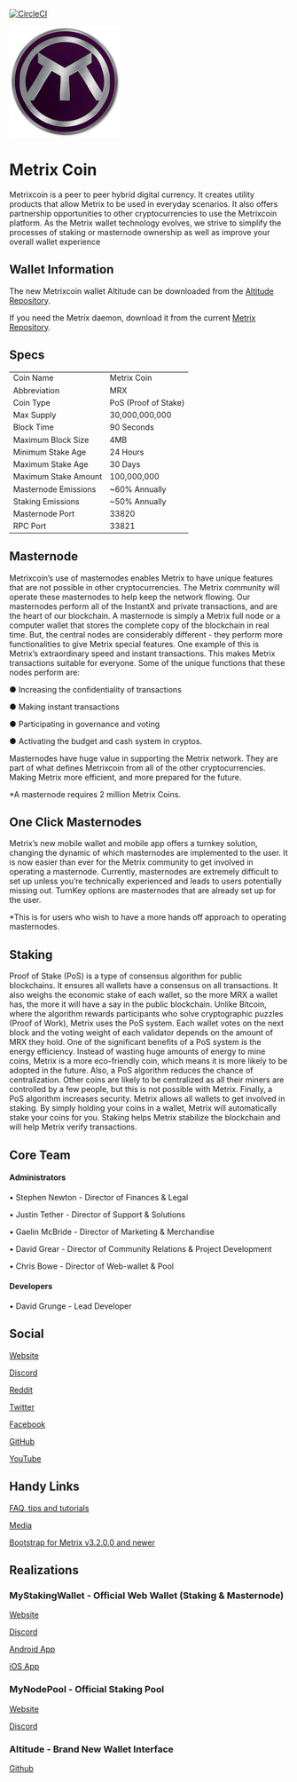 [![CircleCI](https://circleci.com/gh/TheLindaProjectInc/Metrix/tree/master.svg?style=svg)](https://circleci.com/gh/TheLindaProjectInc/Metrix/tree/master)

![Metrix](logo.png)

# Metrix Coin
Metrixcoin is a peer to peer hybrid digital currency. It creates utility products that allow Metrix to be used in everyday scenarios. It also offers partnership opportunities to other cryptocurrencies to use the Metrixcoin platform. As the Metrix wallet technology evolves, we strive to simplify the processes of staking or masternode ownership as well as improve your overall wallet experience

## Wallet Information
The new Metrixcoin wallet Altitude can be downloaded from the [Altitude Repository](https://github.com/TheLindaProjectInc/Altitude/releases/latest).

If you need the Metrix daemon, download it from the current [Metrix Repository](https://github.com/TheLindaProjectInc/Metrix/releases/latest).

## Specs
<table>
<tr><td>Coin Name</td><td>Metrix Coin</td></tr>
<tr><td>Abbreviation</td><td>MRX</td></tr>
<tr><td>Coin Type</td><td>PoS (Proof of Stake)</td></tr>
<tr><td>Max Supply</td><td>30,000,000,000</td></tr>
<tr><td>Block Time</td><td>90 Seconds</td></tr>
<tr><td>Maximum Block Size</td><td>4MB</td></tr>
<tr><td>Minimum Stake Age</td><td>24 Hours</td></tr>
<tr><td>Maximum Stake Age</td><td>30 Days</td></tr>
<tr><td>Maximum Stake Amount</td><td>100,000,000</td></tr>
<tr><td>Masternode Emissions</td><td>~60% Annually</td></tr>
<tr><td>Staking Emissions</td><td>~50% Annually</td></tr>
<tr><td>Masternode Port</td><td>33820</td></tr>
<tr><td>RPC Port</td><td>33821</td></tr>
</table>

## Masternode
Metrixcoin’s use of masternodes enables Metrix to have unique features that are not possible in other cryptocurrencies. The Metrix community will operate these masternodes to help keep the network flowing. Our masternodes perform all of the InstantX and private transactions, and are the heart of our blockchain. A masternode is simply a Metrix full node or a computer wallet that stores the complete copy of the blockchain in real time. But, the central nodes are considerably different - they perform more functionalities to give Metrix special features. One example of this is Metrix’s extraordinary speed and instant transactions. This makes Metrix transactions suitable for everyone. Some of the unique functions that these nodes perform are: 

● Increasing the confidentiality of transactions 

● Making instant transactions 

● Participating in governance and voting 

● Activating the budget and cash system in cryptos. 

Masternodes have huge value in supporting the Metrix network. They are part of what defines Metrixcoin from all of the other cryptocurrencies. Making Metrix more efficient, and more prepared for the future.

*A masternode requires 2 million Metrix Coins.

## One Click Masternodes
Metrix’s new mobile wallet and mobile app offers a turnkey solution, changing the dynamic of which masternodes are implemented to the user.  It is now easier than ever for the Metrix community to get involved in operating a masternode. Currently, masternodes are extremely difficult to set up unless you’re technically experienced and leads to users potentially missing out. TurnKey options are masternodes that are already set up for the user. 

*This is for users who wish to have a more hands off approach to operating masternodes.

## Staking
Proof of Stake (PoS) is a type of consensus algorithm for public blockchains. It ensures all wallets have a consensus on all transactions. It also weighs the economic stake of each wallet, so the more MRX a wallet has, the more it will have a say in the public blockchain. Unlike Bitcoin, where the algorithm rewards participants who solve cryptographic puzzles (Proof of Work), Metrix uses the PoS system. Each wallet votes on the next block and the voting weight of each validator depends on the amount of MRX they hold. One of the significant benefits of a PoS system is the energy efficiency. Instead of wasting huge amounts of energy to mine coins, Metrix is a more eco-friendly coin, which means it is more likely to be adopted in the future. Also, a PoS algorithm reduces the chance of centralization. Other coins are likely to be centralized as all their miners are controlled by a few people, but this is not possible with Metrix. Finally, a PoS algorithm increases security. Metrix allows all wallets to get involved in staking. By simply holding your coins in a wallet, Metrix will automatically stake your coins for you. Staking helps Metrix stabilize the blockchain and will help Metrix verify transactions.


## Core Team
#### Administrators

•	Stephen Newton - Director of Finances & Legal

•	Justin Tether - Director of Support & Solutions

•	Gaelin McBride - Director of Marketing & Merchandise

•	David Grear - Director of Community Relations & Project Development

•	Chris Bowe - Director of Web-wallet & Pool

#### Developers

•	David Grunge - Lead Developer 

## Social
[Website](https://www.lindacoin.com)

[Discord](https://discord.gg/SHNjQBv)

[Reddit](https://www.reddit.com/r/Lindacoin)

[Twitter](https://twitter.com/lindaproject)

[Facebook](https://www.facebook.com/lindacoincurrency)

[GitHub](https://github.com/TheLindaProjectInc)

[YouTube](https://www.youtube.com/channel/UCzfjb47BI9lx7Ih-K6VY-TA)


## Handy Links
[FAQ, tips and tutorials](https://github.com/TheLindaProjectInc/Documentation)

[Media](https://github.com/TheLindaProjectInc/Media)

[Bootstrap for Metrix v3.2.0.0 and newer](https://drive.google.com/open?id=1vJr59oEIKlPWUMo8Uzf87HOPKPETdOcj)

## Realizations

### MyStakingWallet - Official Web Wallet (Staking & Masternode)
[Website](https://www.mystakingwallet.com)

[Discord](https://discord.gg/j4MebEY)

[Android App](https://play.google.com/store/apps/details?id=com.mystakingwallet.app)

[iOS App](https://itunes.apple.com/us/app/linda-my-staking-wallet/id1404883927)

### MyNodePool - Official Staking Pool
[Website](https://www.mynodepool.com)

[Discord](https://discord.gg/2sMJnjk)

### Altitude - Brand New Wallet Interface
[Github](https://github.com/TheLindaProjectInc/Altitude)
